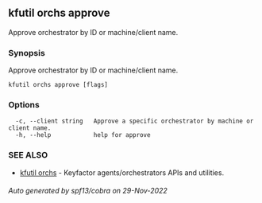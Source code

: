 ## kfutil orchs approve

Approve orchestrator by ID or machine/client name.

### Synopsis

Approve orchestrator by ID or machine/client name.

```
kfutil orchs approve [flags]
```

### Options

```
  -c, --client string   Approve a specific orchestrator by machine or client name.
  -h, --help            help for approve
```

### SEE ALSO

* [kfutil orchs](kfutil_orchs.md)	 - Keyfactor agents/orchestrators APIs and utilities.

###### Auto generated by spf13/cobra on 29-Nov-2022
